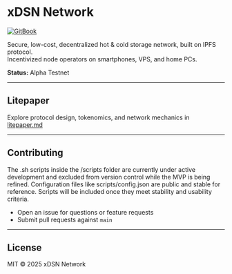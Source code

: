 # xDSN Network

[![GitBook](https://img.shields.io/static/v1?message=Documented%20on%20GitBook&logo=gitbook&logoColor=ffffff&label=%20&labelColor=5c5c5c&color=3F89A1)](https://www.gitbook.com/preview?utm_source=gitbook_readme_badge&utm_medium=organic&utm_campaign=preview_documentation&utm_content=link)

Secure, low-cost, decentralized hot & cold storage network, built on IPFS protocol.  
Incentivized node operators on smartphones, VPS, and home PCs.

**Status:** Alpha Testnet

---

## Litepaper

Explore protocol design, tokenomics, and network mechanics in [litepaper.md](./01-introduction.md)

---

## Contributing

The .sh scripts inside the /scripts folder are currently under active development and excluded from version control while the MVP is being refined.
Configuration files like scripts/config.json are public and stable for reference.
Scripts will be included once they meet stability and usability criteria.

- Open an issue for questions or feature requests
- Submit pull requests against `main`

---

## License

MIT © 2025 xDSN Network
